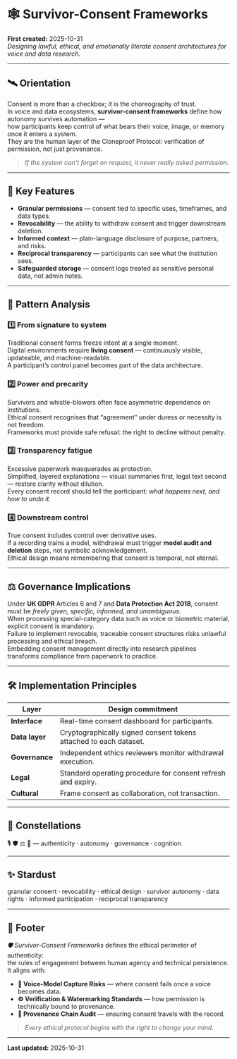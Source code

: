 # 🕸️ Survivor-Consent Frameworks  
**First created:** 2025-10-31  
*Designing lawful, ethical, and emotionally literate consent architectures for voice and data research.*

---

## 🛰️ Orientation  

Consent is more than a checkbox; it is the choreography of trust.  
In voice and data ecosystems, **survivor-consent frameworks** define how autonomy survives automation —  
how participants keep control of what bears their voice, image, or memory once it enters a system.  
They are the human layer of the Cloneproof Protocol: verification of permission, not just provenance.

> *If the system can’t forget on request, it never really asked permission.*

---

## 🧩 Key Features  

- **Granular permissions** — consent tied to specific uses, timeframes, and data types.  
- **Revocability** — the ability to withdraw consent and trigger downstream deletion.  
- **Informed context** — plain-language disclosure of purpose, partners, and risks.  
- **Reciprocal transparency** — participants can see what the institution sees.  
- **Safeguarded storage** — consent logs treated as sensitive personal data, not admin notes.

---

## 🧠 Pattern Analysis  

### 1️⃣ From signature to system  
Traditional consent forms freeze intent at a single moment.  
Digital environments require **living consent** — continuously visible, updateable, and machine-readable.  
A participant’s control panel becomes part of the data architecture.

### 2️⃣ Power and precarity  
Survivors and whistle-blowers often face asymmetric dependence on institutions.  
Ethical consent recognises that “agreement” under duress or necessity is not freedom.  
Frameworks must provide safe refusal: the right to decline without penalty.

### 3️⃣ Transparency fatigue  
Excessive paperwork masquerades as protection.  
Simplified, layered explanations — visual summaries first, legal text second — restore clarity without dilution.  
Every consent record should tell the participant: *what happens next, and how to undo it.*

### 4️⃣ Downstream control  
True consent includes control over derivative uses.  
If a recording trains a model, withdrawal must trigger **model audit and deletion** steps, not symbolic acknowledgement.  
Ethical design means remembering that consent is temporal, not eternal.

---

## ⚖️ Governance Implications  

Under **UK GDPR** Articles 6 and 7 and **Data Protection Act 2018**, consent must be *freely given, specific, informed, and unambiguous.*  
When processing special-category data such as voice or biometric material, explicit consent is mandatory.  
Failure to implement revocable, traceable consent structures risks unlawful processing and ethical breach.  
Embedding consent management directly into research pipelines transforms compliance from paperwork to practice.

---

## 🛠 Implementation Principles  

| **Layer** | **Design commitment** |
|------------|----------------------|
| **Interface** | Real-time consent dashboard for participants. |
| **Data layer** | Cryptographically signed consent tokens attached to each dataset. |
| **Governance** | Independent ethics reviewers monitor withdrawal execution. |
| **Legal** | Standard operating procedure for consent refresh and expiry. |
| **Cultural** | Frame consent as collaboration, not transaction. |

---

## 🌌 Constellations  

🎙️ 🛡️ ⚖️ 🧠 — authenticity · autonomy · governance · cognition  

---

## ✨ Stardust  

granular consent · revocability · ethical design · survivor autonomy · data rights · informed participation · reciprocal transparency  

---

## 🏮 Footer  

*🛡️ Survivor-Consent Frameworks* defines the ethical perimeter of authenticity:  
the rules of engagement between human agency and technical persistence.  
It aligns with:  

- **🧬 Voice-Model Capture Risks** — where consent fails once a voice becomes data.  
- **⚙️ Verification & Watermarking Standards** — how permission is technically bound to provenance.  
- **📡 Provenance Chain Audit** — ensuring consent travels with the record.  

> *Every ethical protocol begins with the right to change your mind.*

---

**Last updated:** 2025-10-31  
